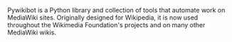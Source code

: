 Pywikibot is a Python library and collection of tools that automate work on MediaWiki sites. 
Originally designed for Wikipedia, it is now used throughout the Wikimedia Foundation's projects and on many other MediaWiki wikis.

